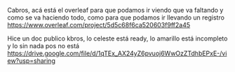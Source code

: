 Cabros, acá está el overleaf para que podamos ir viendo que va faltando y como se va haciendo todo, como para que podamos
ir llevando un registro
https://www.overleaf.com/project/5d5c68f6ca520603f9ff2a45

Hice un doc publico kbros, lo celeste está ready, lo amarillo está incompleto y lo sin nada pos no está 
https://drive.google.com/file/d/1qTEx_AX24yZ6pvuoj6WwOzZTdhbEPxE-/view?usp=sharing
